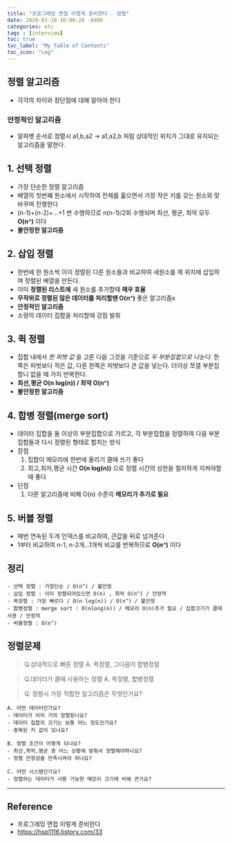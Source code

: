 ```yaml
---
title: "프로그래밍 면접 이렇게 준비한다 - 정렬"
date: 2020-03-10 16:00:28 -0400
categories: etc
tags : [interview]
toc: true
toc_label: "My Table of Contents"
toc_icon: "cog"
---
```


## 정렬 알고리즘
- 각각의 차이와 장단점에 대해 알아야 한다

### 안정적인 알고리즘
- 알파벳 순서로 정렬시 a1,b,a2 -> a1,a2,b 처럼 상대적인 위치가 그대로 유지되는 알고리즘을 말한다.

## 1. 선택 정렬
- 가장 단순한 정렬 알고리즘
- 배열의 첫번쨰 원소에서 시작하여 전체를 훑으면서 가장 작은 키를 갖는 원소와 맞바꾸며 진행한다
- (n-1)+(n-2)+...+1 번 수행하므로 n(n-1)/2회 수행되며 최선, 평균, 최악 모두 __O(n^)__ 이다
- __불안정한 알고리즘__

## 2. 삽입 정렬
- 한번에 한 원소씩 이미 정렬된 다른 원소들과 비교하여 새원소를 제 위치에 삽입하며 정렬된 배열을 만든다.
- 이미 __정렬된 리스트에__ 새 원소를 추가할때 __매우 효율__
- __무작위로 정렬된 많은 데이터를 처리할땐 O(n^)__ 좋은 알고리즘x
- __안정적인 알고리즘__
- 소량의 데이터 집합을 처리할때 강점 발휘

## 3. 퀵 정렬
- 집합 내에서 _한 피벗 값_ 을 고른 다음 그것을 기준으로 _두 부분집합으로 나눈다._ 한쪽은 피벗보다 작은 값, 다른 한쪽은 피벗보다 큰 값을 넣는다. 더이상 쪼갤 부분집합니 없을 때 가지 반복한다.
- __최선,평균 O(n log(n)) / 최악 O(n^)__
- __불안정한 알고리즘__

## 4. 합병 정렬(merge sort)
- 데이터 집합을 둘 이상의 부분집합으로 가르고, 각 부분집합을 정렬하여 다음 부분집합들과 다시 정렬된 형태로 합치는 방식
- 장점
  1. 집합이 메모리에 한번에 올리기 클때 쓰기 좋다
  2. 최고,최저,평균 시간 __O(n log(n))__ 으로 정렬 시간의 상한을 철저하게 지켜야할때 좋다
- 단점
  1. 다른 알고리즘에 비해 O(n) 수준의 __메모리가 추가로 필요__

## 5. 버블 정렬
- 매번 연속된 두개 인덱스를 비교하여, 큰값을 뒤로 넘겨준다
- 1부터 비교하여 n-1, n-2개...1개씩 비교를 반복하므로 __O(n^)__ 이다


## 정리
```
- 선택 정렬 : 가장단순 / O(n^) / 불안정
- 삽입 정렬 : 이미 정렬되어있으면 O(n) , 최악 O(n^) / 안정적
- 퀵정렬 : 가장 빠르다 / O(n log(n)) / O(n^) / 불안정
- 합병정렬 : merge sort : O(nlong(n)) / 메모리 O(n)추가 필요 / 집합크기가 클때 사용 / 안정적
- 버블정렬 : O(n^)
```


## 정렬문제

> Q.상대적으로 빠른 정렬
A. 퀵정렬, 그다음이 합병정렬

> Q.데이터가 클때 사용하는 정렬
A. 퀵정렬, 합병정렬

> Q. 정렬시 가장 적합한 알고리즘은 무엇인가요?

```
A. 어떤 데이터인가요?
- 데이터가 이미 거의 정렬됬나요?
- 데이터 집합의 크기는 보통 어느 정도인가요?
- 중복된 키 값이 있나요?

B. 정렬 조건이 어떻게 되나요?
- 최선,최악,평균 중 어느 상황에 맞춰서 정렬해야하나요?
- 정렬 안정성을 만족시켜야 하나요?

C. 어떤 시스템인가요?
- 정렬하는 데이터가 사용 가능한 메모리 크기에 비해 큰가요?

```


---
## Reference
- 프로그래밍 면접 이렇게 준비한다
- <https://hsp1116.tistory.com/33>
